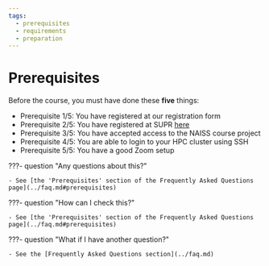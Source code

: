 ```yaml
---
tags:
  - prerequisites
  - requirements
  - preparation
---
```


# Prerequisites

Before the course, you must have done these **five** things:

- Prerequisite 1/5: You have registered at our registration form
- Prerequisite 2/5: You have registered at SUPR [here](https://supr.naiss.se/person/register/)
- Prerequisite 3/5: You have accepted access to the NAISS course project
- Prerequisite 4/5: You are able to login to your HPC cluster using SSH
- Prerequisite 5/5: You have a good Zoom setup

???- question "Any questions about this?"

    - See [the 'Prerequisites' section of the Frequently Asked Questions page](../faq.md#prerequisites)

???- question "How can I check this?"

    - See [the 'Prerequisites' section of the Frequently Asked Questions page](../faq.md#prerequisites)

???- question "What if I have another question?"

    - See the [Frequently Asked Questions section](../faq.md)

